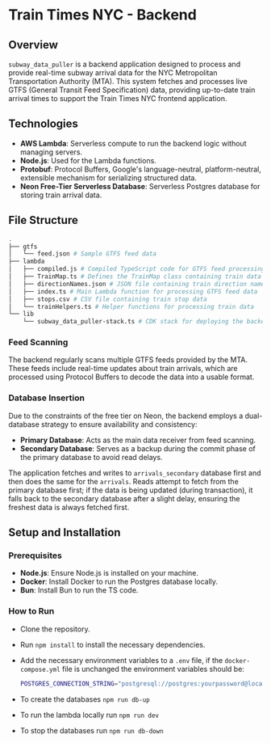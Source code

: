 # Train Times NYC - Backend

## Overview

`subway_data_puller` is a backend application designed to process and provide real-time subway arrival data for the NYC Metropolitan Transportation Authority (MTA). This system fetches and processes live GTFS (General Transit Feed Specification) data, providing up-to-date train arrival times to support the Train Times NYC frontend application.

## Technologies

- **AWS Lambda**: Serverless compute to run the backend logic without managing servers.
- **Node.js**: Used for the Lambda functions.
- **Protobuf**: Protocol Buffers, Google's language-neutral, platform-neutral, extensible mechanism for serializing structured data.
- **Neon Free-Tier Serverless Database**: Serverless Postgres database for storing train arrival data.

## File Structure

```bash
.
├── gtfs
│   └── feed.json # Sample GTFS feed data
├── lambda
│   ├── compiled.js # Compiled TypeScript code for GTFS feed processing
│   ├── TrainMap.ts # Defines the TrainMap class containing train data
│   ├── directionNames.json # JSON file containing train direction names
│   ├── index.ts # Main Lambda function for processing GTFS feed data
│   ├── stops.csv # CSV file containing train stop data
│   └── trainHelpers.ts # Helper functions for processing train data
└── lib
    └── subway_data_puller-stack.ts # CDK stack for deploying the backend
```

### Feed Scanning

The backend regularly scans multiple GTFS feeds provided by the MTA. These feeds include real-time updates about train arrivals, which are processed using Protocol Buffers to decode the data into a usable format.

### Database Insertion

Due to the constraints of the free tier on Neon, the backend employs a dual-database strategy to ensure availability and consistency:

- **Primary Database**: Acts as the main data receiver from feed scanning.
- **Secondary Database**: Serves as a backup during the commit phase of the primary database to avoid read delays.
  
The application fetches and writes to `arrivals_secondary` database first and then does the same for the `arrivals`. Reads attempt to fetch from the primary database first; if the data is being updated (during transaction), it falls back to the secondary database after a slight delay, ensuring the freshest data is always fetched first.

## Setup and Installation

### Prerequisites

- **Node.js**: Ensure Node.js is installed on your machine.
- **Docker**: Install Docker to run the Postgres database locally.
- **Bun**: Install Bun to run the TS code.

### How to Run

- Clone the repository.
- Run `npm install` to install the necessary dependencies.
- Add the necessary environment variables to a `.env` file, if the `docker-compose.yml` file is unchanged the environment variables should be:

    ```bash
    POSTGRES_CONNECTION_STRING="postgresql://postgres:yourpassword@localhost:5432/mydatabase"
    ```

- To create the databases `npm run db-up`
- To run the lambda locally run `npm run dev`
- To stop the databases run `npm run db-down`
